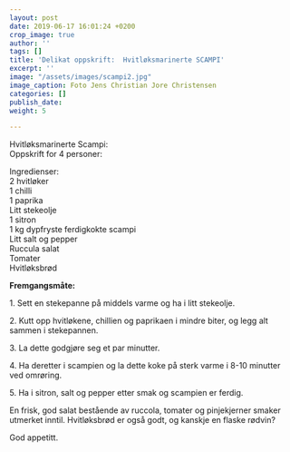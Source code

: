 ```yaml
---
layout: post
date: 2019-06-17 16:01:24 +0200
crop_image: true
author: ''
tags: []
title: 'Delikat oppskrift:  Hvitløksmarinerte SCAMPI'
excerpt: ''
image: "/assets/images/scampi2.jpg"
image_caption: Foto Jens Christian Jore Christensen
categories: []
publish_date: 
weight: 5

---
```


Hvitløksmarinerte Scampi:  
Oppskrift for 4 personer:

Ingredienser:  
2 hvitløker  
1 chilli  
1 paprika  
Litt stekeolje  
1 sitron  
1 kg dypfryste ferdigkokte scampi  
Litt salt og pepper  
Ruccula salat  
Tomater  
Hvitløksbrød

**Fremgangsmåte:**

1\. Sett en stekepanne på middels varme og ha i litt stekeolje.

2\. Kutt opp hvitløkene, chillien og paprikaen i mindre biter, og legg alt sammen i stekepannen.

3\. La dette godgjøre seg et par minutter.

4\. Ha deretter i scampien og la dette koke på sterk varme i 8-10 minutter ved omrøring.

5\. Ha i sitron, salt og pepper etter smak og scampien er ferdig.

En frisk, god salat bestående av ruccola, tomater og pinjekjerner smaker utmerket inntil. Hvitløksbrød er også godt, og kanskje en flaske rødvin?

God appetitt.